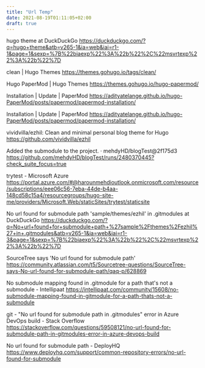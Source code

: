 ```yaml
---
title: "Url Temp"
date: 2021-08-19T01:11:05+02:00
draft: true
---
```


hugo theme at DuckDuckGo
https://duckduckgo.com/?q=hugo+theme&atb=v265-1&ia=web&iai=r1-1&page=1&sexp=%7B%22biaexp%22%3A%22b%22%2C%22msvrtexp%22%3A%22b%22%7D

clean | Hugo Themes
https://themes.gohugo.io/tags/clean/

Hugo PaperMod | Hugo Themes
https://themes.gohugo.io/hugo-papermod/

Installation | Update | PaperMod
https://adityatelange.github.io/hugo-PaperMod/posts/papermod/papermod-installation/

Installation | Update | PaperMod
https://adityatelange.github.io/hugo-PaperMod/posts/papermod/papermod-installation/

vividvilla/ezhil: Clean and minimal personal blog theme for Hugo
https://github.com/vividvilla/ezhil

Added the submodule to the project. · mehdyHD/blogTest@2f175d3
https://github.com/mehdyHD/blogTest/runs/2480370445?check_suite_focus=true

trytest - Microsoft Azure
https://portal.azure.com/#@harounmehdioutlook.onmicrosoft.com/resource/subscriptions/eee06c56-7eba-44de-b4aa-148cd58c15a4/resourcegroups/hugo-site-me/providers/Microsoft.Web/staticSites/trytest/staticsite

No url found for submodule path 'sample/themes/ezhil' in .gitmodules at DuckDuckGo
https://duckduckgo.com/?q=No+url+found+for+submodule+path+%27sample%2Fthemes%2Fezhil%27+in+.gitmodules&atb=v265-1&ia=web&iai=r1-3&page=1&sexp=%7B%22biaexp%22%3A%22b%22%2C%22msvrtexp%22%3A%22b%22%7D

SourceTree says 'No url found for submodule path'
https://community.atlassian.com/t5/Sourcetree-questions/SourceTree-says-No-url-found-for-submodule-path/qaq-p/628869

No submodule mapping found in .gitmodule for a path that's not a submodule - Intellipaat
https://intellipaat.com/community/15608/no-submodule-mapping-found-in-gitmodule-for-a-path-thats-not-a-submodule

git - "No url found for submodule path in .gitmodules" error in Azure DevOps build - Stack Overflow
https://stackoverflow.com/questions/59508121/no-url-found-for-submodule-path-in-gitmodules-error-in-azure-devops-build

No url found for submodule path - DeployHQ
https://www.deployhq.com/support/common-repository-errors/no-url-found-for-submodule